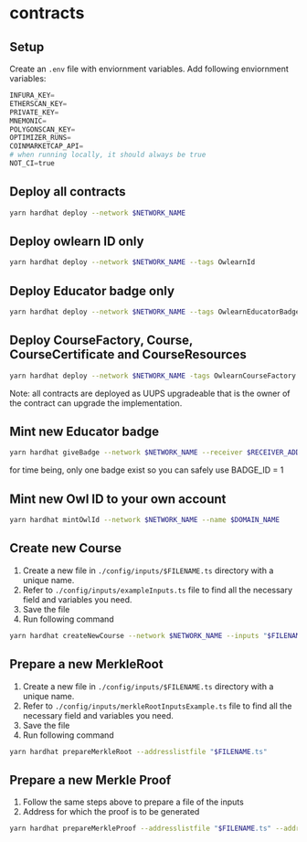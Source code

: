 # contracts

## Setup

Create an `.env` file with enviornment variables. Add following enviornment variables:

```python
INFURA_KEY=
ETHERSCAN_KEY=
PRIVATE_KEY=
MNEMONIC=
POLYGONSCAN_KEY=
OPTIMIZER_RUNS=
COINMARKETCAP_API=
# when running locally, it should always be true
NOT_CI=true
```

## Deploy all contracts

```sh
yarn hardhat deploy --network $NETWORK_NAME
```

## Deploy owlearn ID only

```sh
yarn hardhat deploy --network $NETWORK_NAME --tags OwlearnId
```

## Deploy Educator badge only

```sh
yarn hardhat deploy --network $NETWORK_NAME --tags OwlearnEducatorBadge
```

## Deploy CourseFactory, Course, CourseCertificate and CourseResources

```sh
yarn hardhat deploy --network $NETWORK_NAME -tags OwlearnCourseFactory
```

Note: all contracts are deployed as UUPS upgradeable that is the owner of the contract can upgrade the implementation.

## Mint new Educator badge

```sh
yarn hardhat giveBadge --network $NETWORK_NAME --receiver $RECEIVER_ADDRESS --badge $BADGE_ID
```

for time being, only one badge exist so you can safely use BADGE_ID = 1

## Mint new Owl ID to your own account

```sh
yarn hardhat mintOwlId --network $NETWORK_NAME --name $DOMAIN_NAME
```

## Create new Course

1. Create a new file in `./config/inputs/$FILENAME.ts` directory with a unique name.
2. Refer to `./config/inputs/exampleInputs.ts` file to find all the necessary field and variables you need.
3. Save the file
4. Run following command

```sh
yarn hardhat createNewCourse --network $NETWORK_NAME --inputs "$FILENAME.ts"
```

## Prepare a new MerkleRoot

1. Create a new file in `./config/inputs/$FILENAME.ts` directory with a unique name.
2. Refer to `./config/inputs/merkleRootInputsExample.ts` file to find all the necessary field and variables you need.
3. Save the file
4. Run following command

```sh
yarn hardhat prepareMerkleRoot --addresslistfile "$FILENAME.ts"
```

## Prepare a new Merkle Proof

1. Follow the same steps above to prepare a file of the inputs
2. Address for which the proof is to be generated

```sh
yarn hardhat prepareMerkleProof --addresslistfile "$FILENAME.ts" --address $ADDRESS
```
